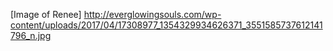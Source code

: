 [Image of Renee] http://everglowingsouls.com/wp-content/uploads/2017/04/17308977_1354329934626371_3551585737612141796_n.jpg
